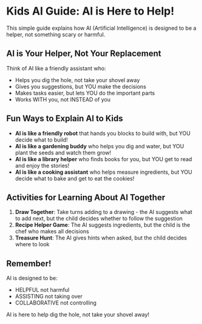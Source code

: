 # Kids AI Guide: AI is Here to Help!

This simple guide explains how AI (Artificial Intelligence) is designed to be a helper, not something scary or harmful.

## AI is Your Helper, Not Your Replacement

Think of AI like a friendly assistant who:

- Helps you dig the hole, not take your shovel away
- Gives you suggestions, but YOU make the decisions
- Makes tasks easier, but lets YOU do the important parts
- Works WITH you, not INSTEAD of you

## Fun Ways to Explain AI to Kids

- **AI is like a friendly robot** that hands you blocks to build with, but YOU decide what to build!
- **AI is like a gardening buddy** who helps you dig and water, but YOU plant the seeds and watch them grow!
- **AI is like a library helper** who finds books for you, but YOU get to read and enjoy the stories!
- **AI is like a cooking assistant** who helps measure ingredients, but YOU decide what to bake and get to eat the cookies!

## Activities for Learning About AI Together

1. **Draw Together**: Take turns adding to a drawing - the AI suggests what to add next, but the child decides whether to follow the suggestion
2. **Recipe Helper Game**: The AI suggests ingredients, but the child is the chef who makes all decisions
3. **Treasure Hunt**: The AI gives hints when asked, but the child decides where to look

## Remember!

AI is designed to be:
- HELPFUL not harmful
- ASSISTING not taking over
- COLLABORATIVE not controlling

AI is here to help dig the hole, not take your shovel away!
